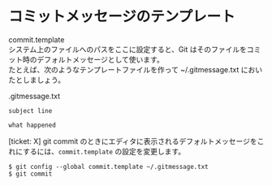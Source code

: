 # コミットメッセージのテンプレート
commit.template  
システム上のファイルへのパスをここに設定すると、Git はそのファイルをコミット時のデフォルトメッセージとして使います。   
たとえば、次のようなテンプレートファイルを作って ~/.gitmessage.txt においたとしましょう。  

.gitmessage.txt
```
subject line

what happened
```
[ticket: X]
git commit のときにエディタに表示されるデフォルトメッセージをこれにするには、`commit.template` の設定を変更します。
```
$ git config --global commit.template ~/.gitmessage.txt
$ git commit
```

